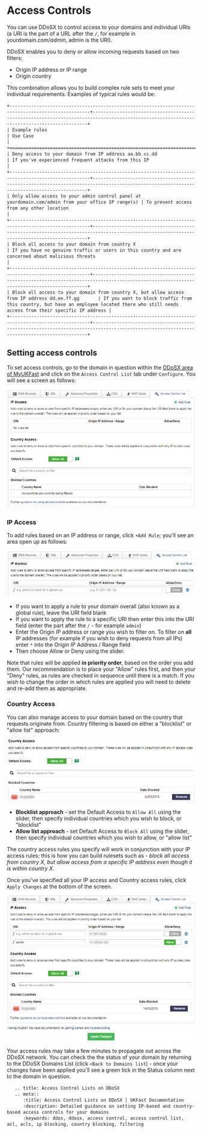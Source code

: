 # Access Controls

You can use DDoSX to control access to your domains and individual URIs (a URI is the part of a URL after the `/`, for example in yourdomain.com/*admin*, admin is the URI).

DDoSX enables you to deny or allow incoming requests based on two filters:

- Origin IP address or IP range
- Origin country

This combination allows you to build complex rule sets to meet your individual requirements. Examples of typical rules would be:

```eval_rst
+----------------------------------------------------------------------------------------------------+------------------------------------------------------------------------------------------------------------------------------------------+
| Example rules                                                                                      | Use Case                                                                                                                                 |
+====================================================================================================+==========================================================================================================================================+
| Deny access to your domain from IP address aa.bb.cc.dd                                             | If you've experienced frequent attacks from this IP                                                                                      |
+----------------------------------------------------------------------------------------------------+------------------------------------------------------------------------------------------------------------------------------------------+
| Only allow access to your admin control panel at yourdomain.com/admin from your office IP range(s) | To prevent access from any other location                                                                                                |
+----------------------------------------------------------------------------------------------------+------------------------------------------------------------------------------------------------------------------------------------------+
| Block all access to your domain from country X                                                     | If you have no genuine traffic or users in this country and are concerned about malicious threats                                        |
+----------------------------------------------------------------------------------------------------+------------------------------------------------------------------------------------------------------------------------------------------+
| Block all access to your domain from country X, but allow access from IP address dd.ee.ff.gg       | If you want to block traffic from this country, but have an employee located there who still needs access from their specific IP address |
+----------------------------------------------------------------------------------------------------+------------------------------------------------------------------------------------------------------------------------------------------+
```

## Setting access controls

To set access controls, go to the domain in question within the [DDoSX area of MyUKFast](https://my.ukfast.co.uk/ddosx/) and click on the `Access Control List` tab under `Configure`.  You will see a screen as follows:

![acl](files/acl.png)

### IP Access

To add rules based on an IP address or range, click `+Add Rule`; you'll see an area open up as follows:

![add_ip_filter](files/add_ip_filter.png)

- If you want to apply a rule to your domain overall (also known as a global rule), leave the URI field blank
- If you want to apply the rule to a specific URI then enter this into the URI field (enter the part after the `/` - for example `admin`)
- Enter the Origin IP address or range you wish to filter on.  To filter on **all** IP addresses (for example if you wish to deny requests from all IPs) enter `*` into the Origin IP Address / Range field
- Then choose Allow or Deny using the slider.

Note that rules will be applied **in priority order**, based on the order you add them.  Our recommendation is to place your "Allow" rules first, and then your "Deny" rules, as rules are checked in sequence until there is a match.  If you wish to change the order in which rules are applied you will need to delete and re-add them as appropriate.

### Country Access

You can also manage access to your domain based on the country that requests originate from.  Country filtering is based on either a "blocklist" or "allow list" approach:

![add_country_filter](files/add_country_filter.png)

- **Blocklist approach** - set the Default Access to `Allow All` using the slider, then specify individual countries which you wish to block, or "blocklist"
- **Allow list approach** - set Default Access to `Block All` using the slider, then specify individual countries which you wish to allow, or "allow list"

The country access rules you specify will work in conjunction with your IP access rules; this is how you can build rulesets such as - *block all access from country X, but allow access from a specific IP address even though it is within country X*.

Once you've specified all your IP access and Country access rules, click `Apply Changes` at the bottom of the screen.

![acl_rules](files/acl_rules.png)

Your access rules may take a few minutes to propagate out across the DDoSX network.  You can check the the status of your domain by returning to the DDoSX Domains List (click `<Back to Domains list`) - once your changes have been applied you'll see a green tick in the Status column next to the domain in question.

```eval_rst
   .. title: Access Control Lists on DDoSX
   .. meta::
      :title: Access Control Lists on DDoSX | UKFast Documentation
      :description: Detailed guidance on setting IP-based and country-based access controls for your domains
      :keywords: ddos, ddosx, access control, access control list, acl, acls, ip blocking, country blocking, filtering
```
